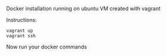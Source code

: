 Docker installation running on ubuntu VM created with vagrant

Instructions:

```
vagrant up
vagrant ssh
```

Now run your docker commands
